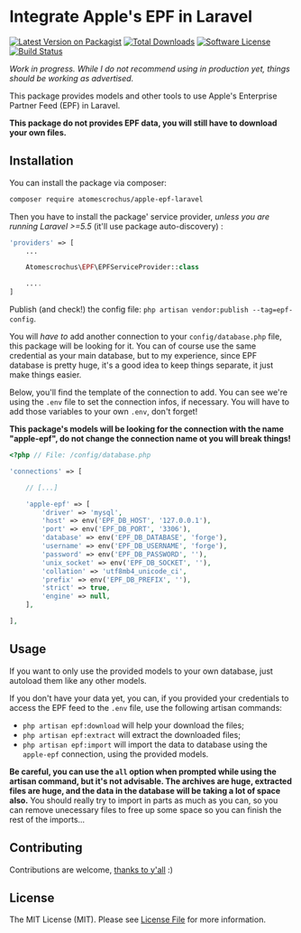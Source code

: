 # Integrate Apple's EPF in Laravel

[![Latest Version on Packagist](https://img.shields.io/packagist/v/atomescrochus/apple-epf-laravel.svg?style=flat-square)](https://packagist.org/packages/atomescrochus/apple-epf-laravel)
[![Total Downloads](https://img.shields.io/packagist/dt/atomescrochus/apple-epf-laravel.svg?style=flat-square)](https://packagist.org/packages/atomescrochus/apple-epf-laravel)
[![Software License](https://img.shields.io/badge/license-MIT-brightgreen.svg?style=flat-square)](LICENSE.md)
[![Build Status](https://img.shields.io/travis/atomescrochus/apple-epf-laravel/master.svg?style=flat-square)](https://travis-ci.org/atomescrochus/apple-epf-laravel)

*Work in progress. While I do not recommend using in production yet, things should be working as advertised.*

This package provides models and other tools to use Apple's Enterprise Partner Feed (EPF) in Laravel.

**This package do not provides EPF data, you will still have to download your own files.**

## Installation

You can install the package via composer:

```bash
composer require atomescrochus/apple-epf-laravel
```

Then you have to install the package' service provider, _unless you are running Laravel >=5.5_ (it'll use package auto-discovery) :

```php
'providers' => [
    ...

    Atomescrochus\EPF\EPFServiceProvider::class

    ....
]
```

Publish (and check!) the config file: `php artisan vendor:publish --tag=epf-config`.

You will *have to* add another connection to your `config/database.php` file, this package will be looking for it. You can of course use the same credential as your main database, but to my experience, since EPF database is pretty huge, it's a good idea to keep things separate, it just make things easier.

Below, you'll find the template of the connection to add. You can see we're using the `.env` file to set the connection infos, if necessary. You will have to add those variables to your own `.env`, don't forget!

**This package's models will be looking for the connection with the name "apple-epf", do not change the connection name ot you will break things!**

```php
<?php // File: /config/database.php

'connections' => [

    // [...]

    'apple-epf' => [
        'driver' => 'mysql',
        'host' => env('EPF_DB_HOST', '127.0.0.1'),
        'port' => env('EPF_DB_PORT', '3306'),
        'database' => env('EPF_DB_DATABASE', 'forge'),
        'username' => env('EPF_DB_USERNAME', 'forge'),
        'password' => env('EPF_DB_PASSWORD', ''),
        'unix_socket' => env('EPF_DB_SOCKET', ''),
        'collation' => 'utf8mb4_unicode_ci',
        'prefix' => env('EPF_DB_PREFIX', ''),
        'strict' => true,
        'engine' => null,
    ],

],
```

## Usage

If you want to only use the provided models to your own database, just autoload them like any other models.

If you don't have your data yet, you can, if you provided your credentials to access the EPF feed to the `.env` file, use the following artisan commands:

- `php artisan epf:download` will help your download the files;
- `php artisan epf:extract` will extract the downloaded files;
- `php artisan epf:import` will import the data to database using the `apple-epf` connection, using the provided models.

**Be careful, you can use the `all` option when prompted while using the artisan command, but it's not advisable. The archives are huge, extracted files are huge, and the data in the database will be taking a lot of space also.** You should really try to import in parts as much as you can, so you can remove unecessary files to free up some space so you can finish the rest of the imports...

## Contributing

Contributions are welcome, [thanks to y'all](https://github.com/atomescrochus/apple-epf-laravel/graphs/contributors) :)

## License

The MIT License (MIT). Please see [License File](LICENSE.md) for more information.
